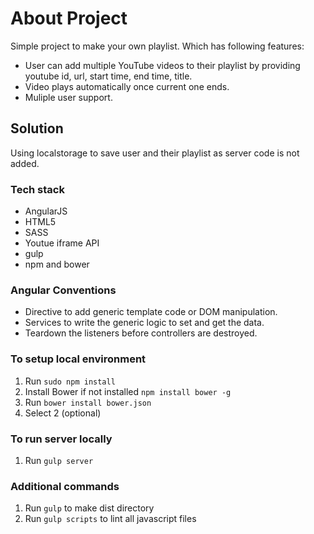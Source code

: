 # About Project

Simple project to make your own playlist. Which has following features: 
* User can add multiple YouTube videos to their playlist by providing youtube id, url, start time, end time, title.
* Video plays automatically once current one ends.
* Muliple user support.

## Solution

Using localstorage to save user and their playlist as server code is not added.

### Tech stack

* AngularJS
* HTML5
* SASS
* Youtue iframe API
* gulp
* npm and bower

### Angular Conventions
* Directive to add generic template code or DOM manipulation.
* Services to write the generic logic to set and get the data.
* Teardown the listeners before controllers are destroyed.


### To setup local environment
1. Run ```sudo npm install```
2. Install Bower if not installed ```npm install bower -g```
3. Run ```bower install bower.json```
4. Select 2 (optional)

### To run server locally
1. Run ```gulp server```


### Additional commands
1. Run ```gulp``` to make dist directory
2. Run ```gulp scripts``` to lint all javascript files



